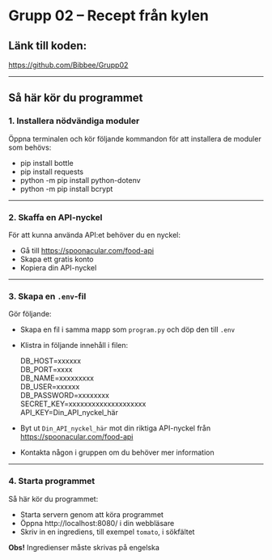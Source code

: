 # Grupp 02 – Recept från kylen

## Länk till koden:  
https://github.com/Bibbee/Grupp02

---

## Så här kör du programmet

### 1. Installera nödvändiga moduler  
Öppna terminalen och kör följande kommandon för att installera de moduler som behövs:

- pip install bottle  
- pip install requests  
- python -m pip install python-dotenv 
- python -m pip install bcrypt  

---

### 2. Skaffa en API-nyckel  
För att kunna använda API:et behöver du en nyckel:

- Gå till https://spoonacular.com/food-api  
- Skapa ett gratis konto  
- Kopiera din API-nyckel  

---

### 3. Skapa en `.env`-fil  
Gör följande:

- Skapa en fil i samma mapp som `program.py` och döp den till `.env`  
- Klistra in följande innehåll i filen:

  DB_HOST=xxxxxx  
  DB_PORT=xxxx  
  DB_NAME=xxxxxxxxx  
  DB_USER=xxxxxx  
  DB_PASSWORD=xxxxxxxx  
  SECRET_KEY=xxxxxxxxxxxxxxxxxxxx  
  API_KEY=Din_API_nyckel_här  

- Byt ut `Din_API_nyckel_här` mot din riktiga API-nyckel från https://spoonacular.com/food-api  
- Kontakta någon i gruppen om du behöver mer information  

---

### 4. Starta programmet  
Så här kör du programmet:

- Starta servern genom att köra programmet  
- Öppna http://localhost:8080/ i din webbläsare  
- Skriv in en ingrediens, till exempel `tomato`, i sökfältet  

**Obs!** Ingredienser måste skrivas på engelska
